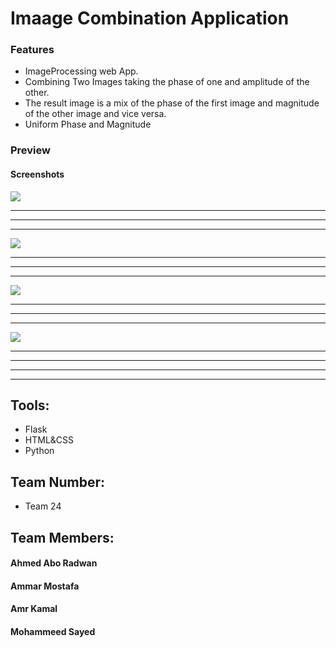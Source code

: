# Imaage Combination Application

### Features

- ImageProcessing web App.
- Combining Two Images taking the phase of one and amplitude of the other.
- The result image is a mix of the phase of the first image and magnitude of the other image and vice versa.
- Uniform Phase and Magnitude

### Preview

#### Screenshots

<code><img src="https://github.com/sbme-tutorials/sbe3110_f22_task4-sbme3110_f22_task2_team-24/blob/main/Screenshots/11.jpg"></code>

---

---

---

<code><img src="https://github.com/sbme-tutorials/sbe3110_f22_task4-sbme3110_f22_task2_team-24/blob/main/Screenshots/22.jpg"></code>

---

---

---

<code><img src="https://github.com/sbme-tutorials/sbe3110_f22_task4-sbme3110_f22_task2_team-24/blob/main/Screenshots/33.jpg"></code>

---

---

---

<code><img src="https://github.com/sbme-tutorials/sbe3110_f22_task4-sbme3110_f22_task2_team-24/blob/main/Screenshots/44.jpg"></code>

---

---

---

---

## Tools:

- Flask
- HTML&CSS
- Python

## Team Number:

- Team 24

## Team Members:

#### Ahmed Abo Radwan

#### Ammar Mostafa

#### Amr Kamal

#### Mohammeed Sayed
